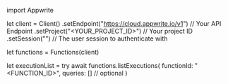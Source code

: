 import Appwrite

let client = Client()
    .setEndpoint("https://cloud.appwrite.io/v1") // Your API Endpoint
    .setProject("<YOUR_PROJECT_ID>") // Your project ID
    .setSession("") // The user session to authenticate with

let functions = Functions(client)

let executionList = try await functions.listExecutions(
    functionId: "<FUNCTION_ID>",
    queries: [] // optional
)


